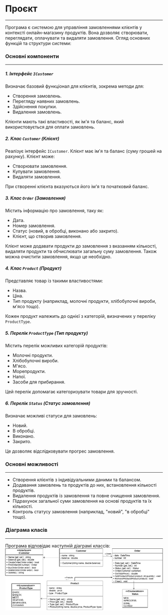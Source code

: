 # Проєкт
---
Програма є системою для управління замовленнями клієнтів у контексті онлайн-магазину продуктів. Вона дозволяє створювати, переглядати, оплачувати та видаляти замовлення. Огляд основних функцій та структури системи:

### Основні компоненти
---
##### 1. Інтерфейс `ICustomer`
Визначає базовий функціонал для клієнтів, зокрема методи для:
- Створення замовлень.
- Перегляду наявних замовлень.
- Здійснення покупки.
- Видалення замовлень.

Клієнти мають такі властивості, як ім'я та баланс, який використовується для оплати замовлень.

##### 2. Клас `Customer` (Клієнт)
Реалізує інтерфейс `ICustomer`. Клієнт має ім'я та баланс (суму грошей на рахунку). Клієнт може:
- Створювати замовлення.
- Купувати замовлення.
- Видаляти замовлення.


При створенні клієнта вказуються його ім'я та початковий баланс.

##### 3. Клас `Order` (Замовлення)
Містить інформацію про замовлення, таку як:
- Дата.
- Номер замовлення.
- Статус (новий, в обробці, виконано або закрито).
- Клієнт, що створив замовлення.

Клієнт може додавати продукти до замовлення з вказанням кількості, видаляти продукти та обчислювати загальну суму замовлення. Також можна очистити замовлення, якщо це необхідно.

##### 4. Клас `Product` (Продукт)
Представляє товар із такими властивостями:
- Назва.
- Ціна.
- Тип продукту (наприклад, молочні продукти, хлібобулочні вироби, м'ясо тощо).

Кожен продукт належить до однієї з категорій, визначених у переліку `ProductType`.

##### 5. Перелік `ProductType` (Тип продукту)
Містить перелік можливих категорій продуктів:
- Молочні продукти.
- Хлібобулочні вироби.
- М'ясо.
- Морепродукти.
- Напої.
- Засоби для прибирання.

Цей перелік допомагає категоризувати товари для зручності.

##### 6. Перелік `Status` (Статус замовлення)
Визначає можливі статуси для замовлень:
- Новий.
- В обробці.
- Виконано.
- Закрито.

Це дозволяє відслідковувати прогрес замовлення.

### Основні можливості
---
- Створення клієнтів з індивідуальними даними та балансом.
- Додавання замовлень та продуктів до них, встановлення кількості продуктів.
- Видалення продуктів із замовлення та повне очищення замовлення.
- Підрахунок загальної суми замовлення на основі продуктів та їх кількості.
- Контроль статусу замовлення (наприклад, "новий", "в обробці" тощо).

### Діаграма класів
---
Програма відповідає наступній діаграмі классів:
![Діаграма](https://github.com/o-a-golovkina/Project/blob/master/Part%20A/Diagram-2.jpg)
